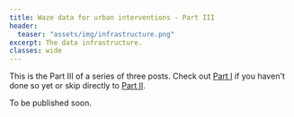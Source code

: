 ```yaml
---
title: Waze data for urban interventions - Part III
header:
  teaser: "assets/img/infrastructure.png"
excerpt: The data infrastructure.
classes: wide
---
```


This is the Part III of a series of three posts. Check out [Part I](/waze1) if you haven't done so yet or skip directly to [Part II](/waze2).

To be published soon.

<!--
As explained in [Part I](/waze1) of this article series, Waze provides a data stream that is updated every one minute. It's basically a JSON file containing relevant information about local traffic which, in a nutshell, is comprised of the following features:

* datetime
* jam id
* jam length
* jam speed
* jam delay (delay caused to the driver when compared to free flow)
* coordinates vector (a list of cordinates indicating the geographical position of the jam line)

In summary, for every single jam line that exists in the city for that particular moment, we could get the above information. And that is updated every minute.

That begs the question: what's the best way to capture and store this data, so it can be retrieved for analysis in a future moment?

Well, before we get into a plethora of data engineering terms, we must lay down a few restrictions we had by being a government division with very restricted budget:

1. We could not rely on any major cloud solution (AWS, Azure, Google Cloud, etc.). Due to slow bureaucracy, it would take to long for the purchase to be accepted by the authorities;
2. The data could not be analyzed locally. The available computer infrastructure was insufficient even for the simplest analysis.
3. Price and simplicity had to precede performance. Due to lack of specialized skills in our department, the maintainability of the system was far more important than its sophistication.

After months of subsequent experimentation, the architecture was the following: -->
